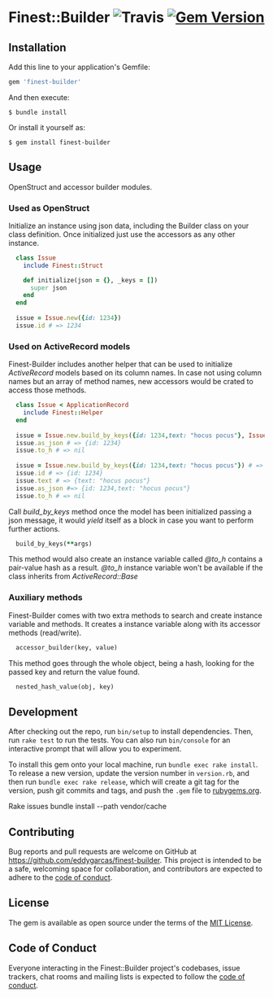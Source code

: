 # Finest::Builder ![Travis](https://travis-ci.com/eddygarcas/finest-builder.svg) [![Gem Version](https://badge.fury.io/rb/finest-builder.svg)](https://badge.fury.io/rb/finest-builder)

## Installation

Add this line to your application's Gemfile:

```ruby
gem 'finest-builder'
```

And then execute:

    $ bundle install

Or install it yourself as:

    $ gem install finest-builder

## Usage
OpenStruct and accessor builder modules.

### Used as OpenStruct
Initialize an instance using json data, including the Builder class on your class definition.
Once initialized just use the accessors as any other instance. 
```ruby
  class Issue
    include Finest::Struct

    def initialize(json = {}, _keys = [])
      super json
    end
  end
  
  issue = Issue.new({id: 1234})
  issue.id # => 1234
```

### Used on ActiveRecord models
Finest-Builder includes another helper that can be used to initialize *ActiveRecord* models based on its column names.
In case not using column names but an array of method names, new accessors would be crated to access those methods.
```ruby
  class Issue < ApplicationRecord
    include Finest::Helper
  end
    
  issue = Issue.new.build_by_keys({id: 1234,text: "hocus pocus"}, Issue.column_names) # => Issue.column_names = id:
  issue.as_json # => {id: 1234}
  issue.to_h # => nil
  
  issue = Issue.new.build_by_keys({id: 1234,text: "hocus pocus"}) # => Issue.column_names = id:
  issue.id # => {id: 1234}
  issue.text # => {text: "hocus pocus"}
  issue.as_json #=> {id: 1234,text: "hocus pocus"}
  issue.to_h # => nil
```


Call *build_by_keys* method once the model has been initialized passing a json message,
it would *yield* itself as a block in case you want to perform further actions. 
```ruby  
  build_by_keys(**args) 
```
This method would also create an instance variable called *@to_h* contains a pair-value hash as a result. 
*@to_h* instance variable won't be available if the class inherits from *ActiveRecord::Base* 

### Auxiliary methods
Finest-Builder comes with two extra methods to search and create instance variable and methods.
It creates a instance variable along with its accessor methods (read/write).
```ruby  
  accessor_builder(key, value) 
```
This method goes through the whole object, being a hash, looking for the passed key and return the value found.
```ruby  
  nested_hash_value(obj, key) 
```


## Development

After checking out the repo, run `bin/setup` to install dependencies. Then, run `rake test` to run the tests. You can also run `bin/console` for an interactive prompt that will allow you to experiment.

To install this gem onto your local machine, run `bundle exec rake install`. To release a new version, update the version number in `version.rb`, and then run `bundle exec rake release`, which will create a git tag for the version, push git commits and tags, and push the `.gem` file to [rubygems.org](https://rubygems.org).

Rake issues  bundle install --path vendor/cache

## Contributing

Bug reports and pull requests are welcome on GitHub at https://github.com/eddygarcas/finest-builder. This project is intended to be a safe, welcoming space for collaboration, and contributors are expected to adhere to the [code of conduct](https://github.com/[USERNAME]/Finest-builder/blob/master/CODE_OF_CONDUCT.md).


## License

The gem is available as open source under the terms of the [MIT License](https://opensource.org/licenses/MIT).

## Code of Conduct

Everyone interacting in the Finest::Builder project's codebases, issue trackers, chat rooms and mailing lists is expected to follow the [code of conduct](https://github.com/[USERNAME]/binky-builder/blob/master/CODE_OF_CONDUCT.md).
